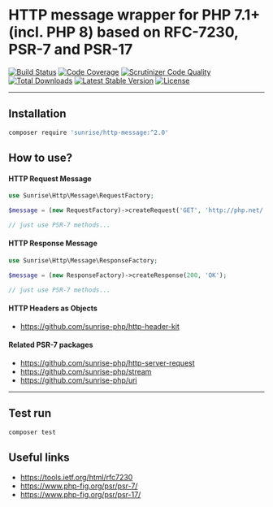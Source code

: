# HTTP message wrapper for PHP 7.1+ (incl. PHP 8) based on RFC-7230, PSR-7 and PSR-17

[![Build Status](https://circleci.com/gh/sunrise-php/http-message.svg?style=shield)](https://circleci.com/gh/sunrise-php/http-message)
[![Code Coverage](https://scrutinizer-ci.com/g/sunrise-php/http-message/badges/coverage.png?b=master)](https://scrutinizer-ci.com/g/sunrise-php/http-message/?branch=master)
[![Scrutinizer Code Quality](https://scrutinizer-ci.com/g/sunrise-php/http-message/badges/quality-score.png?b=master)](https://scrutinizer-ci.com/g/sunrise-php/http-message/?branch=master)
[![Total Downloads](https://poser.pugx.org/sunrise/http-message/downloads?format=flat)](https://packagist.org/packages/sunrise/http-message)
[![Latest Stable Version](https://poser.pugx.org/sunrise/http-message/v/stable?format=flat)](https://packagist.org/packages/sunrise/http-message)
[![License](https://poser.pugx.org/sunrise/http-message/license?format=flat)](https://packagist.org/packages/sunrise/http-message)

---

## Installation

```bash
composer require 'sunrise/http-message:^2.0'
```

## How to use?

#### HTTP Request Message

```php
use Sunrise\Http\Message\RequestFactory;

$message = (new RequestFactory)->createRequest('GET', 'http://php.net/');

// just use PSR-7 methods...
```

#### HTTP Response Message

```php
use Sunrise\Http\Message\ResponseFactory;

$message = (new ResponseFactory)->createResponse(200, 'OK');

// just use PSR-7 methods...
```

#### HTTP Headers as Objects

* https://github.com/sunrise-php/http-header-kit

#### Related PSR-7 packages

* https://github.com/sunrise-php/http-server-request
* https://github.com/sunrise-php/stream
* https://github.com/sunrise-php/uri

---

## Test run

```bash
composer test
```

## Useful links

* https://tools.ietf.org/html/rfc7230
* https://www.php-fig.org/psr/psr-7/
* https://www.php-fig.org/psr/psr-17/
